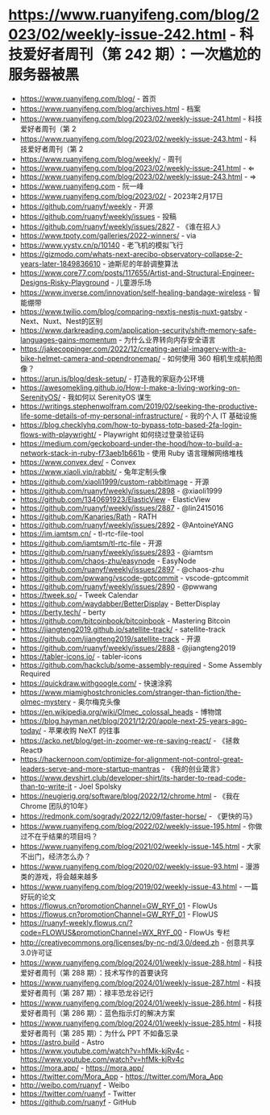 # https://www.ruanyifeng.com/blog/2023/02/weekly-issue-242.html - 科技爱好者周刊（第 242 期）：一次尴尬的服务器被黑

- https://www.ruanyifeng.com/blog/ - 首页
- https://www.ruanyifeng.com/blog/archives.html - 档案
- https://www.ruanyifeng.com/blog/2023/02/weekly-issue-241.html - 科技爱好者周刊（第 2
- https://www.ruanyifeng.com/blog/2023/02/weekly-issue-243.html - 科技爱好者周刊（第 2
- https://www.ruanyifeng.com/blog/weekly/ - 周刊
- https://www.ruanyifeng.com/blog/2023/02/weekly-issue-241.html - ⇐
- https://www.ruanyifeng.com/blog/2023/02/weekly-issue-243.html - ⇒
- https://www.ruanyifeng.com - 阮一峰
- https://www.ruanyifeng.com/blog/2023/02/ - 2023年2月17日
- https://github.com/ruanyf/weekly - 开源
- https://github.com/ruanyf/weekly/issues - 投稿
- https://github.com/ruanyf/weekly/issues/2827 - 《谁在招人》
- https://www.tpoty.com/galleries/2022-winners/ - via
- https://www.yystv.cn/p/10140 - 老飞机的模拟飞行
- https://gizmodo.com/whats-next-arecibo-observatory-collapse-2-years-later-1849836610 - 迪斯尼的年龄调整算法
- https://www.core77.com/posts/117655/Artist-and-Structural-Engineer-Designs-Risky-Playground - 儿童游乐场
- https://www.inverse.com/innovation/self-healing-bandage-wireless - 智能绷带
- https://www.twilio.com/blog/comparing-nextjs-nestjs-nuxt-gatsby - Next、Nuxt、Nest的区别
- https://www.darkreading.com/application-security/shift-memory-safe-languages-gains-momentum - 为什么业界转向内存安全语言
- https://jakecoppinger.com/2022/12/creating-aerial-imagery-with-a-bike-helmet-camera-and-opendronemap/ - 如何使用 360 相机生成航拍图像？
- https://arun.is/blog/desk-setup/ - 打造我的家庭办公环境
- https://awesomekling.github.io/How-I-make-a-living-working-on-SerenityOS/ - 我如何以 SerenityOS 谋生
- https://writings.stephenwolfram.com/2019/02/seeking-the-productive-life-some-details-of-my-personal-infrastructure/ - 我的个人 IT 基础设施
- https://blog.checklyhq.com/how-to-bypass-totp-based-2fa-login-flows-with-playwright/ - Playwright 如何绕过登录验证码
- https://medium.com/geckoboard-under-the-hood/how-to-build-a-network-stack-in-ruby-f73aeb1b661b - 使用 Ruby 语言理解网络堆栈
- https://www.convex.dev/ - Convex
- https://www.xiaoli.vip/rabbit/ - 兔年定制头像
- https://github.com/xiaoli1999/custom-rabbitImage - 开源
- https://github.com/ruanyf/weekly/issues/2898 - @xiaoli1999
- https://github.com/1340691923/ElasticView - ElasticView
- https://github.com/ruanyf/weekly/issues/2887 - @lin2415016
- https://github.com/Kanaries/Rath - RATH
- https://github.com/ruanyf/weekly/issues/2892 - @AntoineYANG
- https://im.iamtsm.cn/ - tl-rtc-file-tool
- https://github.com/iamtsm/tl-rtc-file - 开源
- https://github.com/ruanyf/weekly/issues/2893 - @iamtsm
- https://github.com/chaos-zhu/easynode - EasyNode
- https://github.com/ruanyf/weekly/issues/2897 - @chaos-zhu
- https://github.com/pwwang/vscode-gptcommit - vscode-gptcommit
- https://github.com/ruanyf/weekly/issues/2890 - @pwwang
- https://tweek.so/ - Tweek Calendar
- https://github.com/waydabber/BetterDisplay - BetterDisplay
- https://berty.tech/ - berty
- https://github.com/bitcoinbook/bitcoinbook - Mastering Bitcoin
- https://jiangteng2019.github.io/satellite-track/ - satellite-track
- https://github.com/jiangteng2019/satellite-track - 开源
- https://github.com/ruanyf/weekly/issues/2888 - @jiangteng2019
- https://tabler-icons.io/ - tabler-icons
- https://github.com/hackclub/some-assembly-required - Some Assembly Required
- https://quickdraw.withgoogle.com/ - 快速涂鸦
- https://www.miamighostchronicles.com/stranger-than-fiction/the-olmec-mystery - 奥尔梅克头像
- https://en.wikipedia.org/wiki/Olmec_colossal_heads - 博物馆
- https://blog.hayman.net/blog/2021/12/20/apple-next-25-years-ago-today/ - 苹果收购 NeXT 的往事
- https://acko.net/blog/get-in-zoomer-we-re-saving-react/ - 《拯救 React》
- https://hackernoon.com/optimize-for-alignment-not-control-great-leaders-serve-and-more-startup-mantras - 《我的创业箴言》
- https://www.devshirt.club/developer-shirt/its-harder-to-read-code-than-to-write-it - Joel Spolsky
- https://neugierig.org/software/blog/2022/12/chrome.html - 《我在 Chrome 团队的10年》
- https://redmonk.com/sogrady/2022/12/09/faster-horse/ - 《更快的马》
- https://www.ruanyifeng.com/blog/2022/02/weekly-issue-195.html - 你做过不在乎结果的项目吗？
- https://www.ruanyifeng.com/blog/2021/02/weekly-issue-145.html - 大家不出门，经济怎么办？
- https://www.ruanyifeng.com/blog/2020/02/weekly-issue-93.html - 漫游类的游戏，将会越来越多
- https://www.ruanyifeng.com/blog/2019/02/weekly-issue-43.html - 一篇好玩的论文
- https://flowus.cn?promotionChannel=GW_RYF_01 - FlowUs
- https://flowus.cn?promotionChannel=GW_RYF_01 - FlowUS
- https://ruanyf-weekly.flowus.cn/?code=FLOWUS&promotionChannel=WX_RYF_00 - FlowUs 专栏
- http://creativecommons.org/licenses/by-nc-nd/3.0/deed.zh - 创意共享3.0许可证
- https://www.ruanyifeng.com/blog/2024/01/weekly-issue-288.html - 科技爱好者周刊（第 288 期）：技术写作的首要诀窍
- https://www.ruanyifeng.com/blog/2024/01/weekly-issue-287.html - 科技爱好者周刊（第 287 期）：禄丰恐龙谷记行
- https://www.ruanyifeng.com/blog/2024/01/weekly-issue-286.html - 科技爱好者周刊（第 286 期）：蓝色指示灯的解决方案
- https://www.ruanyifeng.com/blog/2024/01/weekly-issue-285.html - 科技爱好者周刊（第 285 期）：为什么 PPT 不如备忘录
- https://astro.build - Astro
- https://www.youtube.com/watch?v=hfMk-kjRv4c - https://www.youtube.com/watch?v=hfMk-kjRv4c
- https://mora.app/ - https://mora.app/
- https://twitter.com/Mora_App - https://twitter.com/Mora_App
- http://weibo.com/ruanyf - Weibo
- https://twitter.com/ruanyf - Twitter
- https://github.com/ruanyf - GitHub
